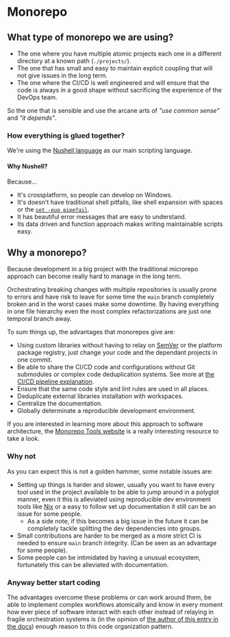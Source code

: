 # Monorepo

## What type of monorepo we are using?

- The one where you have multiple atomic projects each one in a different directory at a known path (`./projects/`).
- The one that has small and easy to maintain explicit coupling that will not give issues in the long term.
- The one where the CI/CD is well engineered and will ensure that the code is always in a good shape without sacrificing the experience of the DevOps team.

So the one that is sensible and use the arcane arts of _"use common sense"_ and _"it depends"_.

### How everything is glued together?

We're using the [Nushell language](https://www.nushell.sh/book/thinking_in_nu.html) as our main scripting language.

#### Why Nushell?

Because...

- It's crossplatform, so people can develop on Windows.
- It's doesn't have traditional shell pitfalls, like shell expansion with spaces or the [`set -euo pipefail`](https://gist.github.com/mohanpedala1e2ff5661761d3abd0385e8223e16425).
- It has beautiful error messages that are easy to understand.
- Its data driven and function approach makes writing maintainable scripts easy.

## Why a monorepo?

Because development in a big project with the traditional microrepo approach can become really hard to manage in the long term.

Orchestrating breaking changes with multiple repositories is usually prone to errors and have risk to leave for some time the `main` branch completely broken and in the worst cases make some downtime. By having everything in one file hierarchy even the most complex refactorizations are just one temporal branch away.

To sum things up, the advantages that monorepos give are:

- Using custom libraries without having to relay on [SemVer](https://semver.org/) or the platform package registry, just change your code and the dependant projects in one commit.
- Be able to share the CI/CD code and configurations without Git submodules or complex code deduplication systems. See more at [the CI/CD pipeline explanation](ci-cd-pipeline.md).
- Ensure that the same code style and lint rules are used in all places.
- Deduplicate external libraries installation with workspaces.
- Centralize the documentation.
- Globally determinate a reproducible development environment.

If you are interested in learning more about this approach to software architecture, the [Monorepo Tools website](https://monorepo.tools) is a really interesting resource to take a look.

### Why not

As you can expect this is not a golden hammer, some notable issues are:

- Setting up things is harder and slower, usually you want to have every tool used in the project available to be able to jump around in a polyglot manner, even it this is alleviated using reproducible dev environment tools like [Nix](https://nixos.org/) or a easy to follow set up documentation it still can be an issue for some people.
  - As a side note, if this becomes a big issue in the future it can be completely tackle splitting the dev dependencies into groups.
- Small contributions are harder to be merged as a more strict CI is needed to ensure `main` branch integrity. (Can be seen as an advantage for some people).
- Some people can be intimidated by having a unusual ecosystem, fortunately this can be alleviated with documentation.

### Anyway better start coding

The advantages overcome these problems or can work around them, be able to implement complex workflows atomically and know in every moment how ever piece of software interact with each other instead of relaying in fragile orchestration systems is (in the opinion of [the author of this entry in the docs](https://dobon.dev)) enough reason to this code organization pattern.
